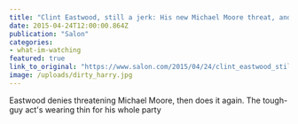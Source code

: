 ```yaml
---
title: "Clint Eastwood, still a jerk: His new Michael Moore threat, and the GOP’s Fox News derangement problem"
date: 2015-04-24T12:00:00.864Z
publication: "Salon"
categories: 
- what-im-watching
featured: true
link_to_original: "https://www.salon.com/2015/04/24/clint_eastwood_still_a_jerk_his_new_michael_moore_threat_and_the_gops_fox_news_derangement_problem/"
image: /uploads/dirty_harry.jpg
---
```


Eastwood denies threatening Michael Moore, then does it again. The tough-guy act's wearing thin for his whole party